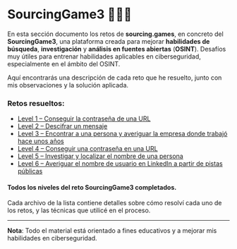 # SourcingGame3 🕵️‍♂️🔎

En esta sección documento los retos de **sourcing.games**, en concreto del **SourcingGame3**, una plataforma creada para mejorar **habilidades de búsqueda**, **investigación** y **análisis en fuentes abiertas** (**OSINT**). Desafíos muy útiles para entrenar habilidades aplicables en ciberseguridad, especialmente en el ámbito del OSINT.

Aquí encontrarás una descripción de cada reto que he resuelto, junto con mis observaciones y la solución aplicada.

### Retos resueltos:

- [Level 1 – Conseguir la contraseña de una URL](./Level01.md)
- [Level 2 – Descifrar un mensaje](./Level02.md)
- [Level 3 – Encontrar a una persona y averiguar la empresa donde trabajó hace unos años](./Level03.md)
- [Level 4 – Conseguir una contraseña en una URL](./Level04.md)
- [Level 5 – Investigar y localizar el nombre de una persona](./Level05.md)
- [Level 6 – Averiguar el nombre de usuario en LinkedIn a partir de pistas públicas](./Level06.md)

#### Todos los niveles del reto SourcingGame3 completados. 

Cada archivo de la lista contiene detalles sobre cómo resolví cada uno de los retos, y las técnicas que utilicé en el proceso.

---

**Nota**: Todo el material está orientado a fines educativos y a mejorar mis habilidades en ciberseguridad.